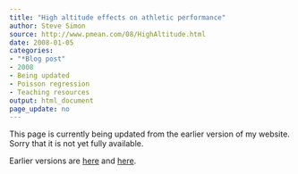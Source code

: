 ```yaml
---
title: "High altitude effects on athletic performance"
author: Steve Simon
source: http://www.pmean.com/08/HighAltitude.html
date: 2008-01-05
categories:
- "*Blog post"
- 2008
- Being updated
- Poisson regression
- Teaching resources
output: html_document
page_update: no
---
```


This page is currently being updated from the earlier version of my website. Sorry that it is not yet fully available.

<!---More--->


Earlier versions are [here][sim1] and [here][sim2].

[sim1]: http://www.pmean.com/08/HighAltitude.html
[sim2]: http://new.pmean.com/high-altitude/
